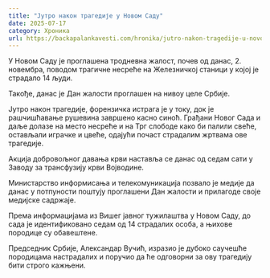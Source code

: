 ```yaml
---
title: "Јутро након трагедије у Новом Саду"
date: 2025-07-17
category: Хроника
url: https://backapalankavesti.com/hronika/jutro-nakon-tragedije-u-novom-sadu/
---
```


У Новом Саду је проглашена тродневна жалост, почев од данас, 2. новембра, поводом трагичне несреће на Железничкој станици у којој је страдало 14 људи.

Такође, данас је Дан жалости проглашен на нивоу целе Србије.

Јутро након трагедије, форензичка истрага је у току, док је рашчишћавање рушевина завршено касно синоћ. Грађани Новог Сада и даље долазе на место несреће и на Трг слободе како би палили свеће, остављали играчке и цвеће, одајући почаст страдалим жртвама ове трагедије.

Акција добровољног давања крви наставља се данас од седам сати у Заводу за трансфузију крви Војводине.

Министарство информисања и телекомуникација позвало је медије да данас у потпуности поштују проглашени Дан жалости и прилагоде своје медијске садржаје.

Према информацијама из Вишег јавног тужилаштва у Новом Саду, до сада је идентификовано седам од 14 страдалих особа, а њихове породице су обавештене.

Председник Србије, Александар Вучић, изразио је дубоко саучешће породицама настрадалих и поручио да ће одговорни за ову трагедију бити строго кажњени.
